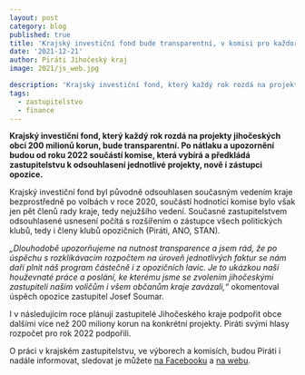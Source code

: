 ```yaml
---
layout: post
category: blog
published: true
title: 'Krajský investiční fond bude transparentní, v komisi pro každoroční rozdělení 200 milionů korun budou také zástupci opozice včetně Pirátů'
date: '2021-12-21'
author: Piráti Jihočeský kraj
image: 2021/js_web.jpg

description: 'Krajský investiční fond, který každý rok rozdá na projekty jihočeských obcí 200 milionů korun, bude transparentní. Po nátlaku a upozornění budou od roku 2022 součástí komise, která vybírá a předkládá zastupitelstvu k odsouhlasení jednotlivé projekty, nově i zástupci opozice.'
tags:
  - zastupitelstvo
  - finance
---
```

**Krajský investiční fond, který každý rok rozdá na projekty jihočeských obcí 200 milionů korun, bude transparentní. Po nátlaku a upozornění budou od roku 2022 součástí komise, která vybírá a předkládá zastupitelstvu k odsouhlasení jednotlivé projekty, nově i zástupci opozice.**

Krajský investiční fond byl původně odsouhlasen současným vedením kraje bezprostředně po  volbách v roce 2020, součástí hodnotící komise bylo však jen pět členů rady kraje, tedy nejužšího vedení. Současné zastupitelstvem odsouhlasené usnesení počítá s rozšířením o zástupce všech politických klubů, tedy i členy klubů opozičních (Piráti, ANO, STAN).

*„Dlouhodobě upozorňujeme na nutnost transparence a jsem rád, že po úspěchu s rozklikávacím rozpočtem na úroveň jednotlivých faktur se nám daří plnit náš program částečně i z opozičních lavic. Je to ukázkou naší houževnaté práce a poslání, ke kterému jsme se zvolením jihočeskými zastupiteli našim voličům i všem občanům kraje zavázali,“* okomentoval úspěch opozice zastupitel Josef Soumar.

I v následujícím roce plánují zastupitelé Jihočeského kraje podpořit obce dalšími více než 200 miliony korun na konkrétní projekty. Piráti svými hlasy rozpočet pro rok 2022 podpořili.

O práci v krajském zastupitelstvu, ve výborech a komisích, budou Piráti i nadále informovat, sledovat je můžete [na Facebooku](https://www.facebook.com/pirati.jck) a 
[na webu](https://jihocesky.pirati.cz/).